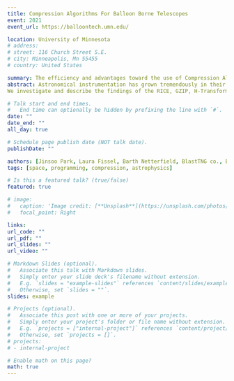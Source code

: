 ```yaml
---
title: Compression Algorithms For Balloon Borne Telescopes
event: 2021 
event_url: https://balloontech.umn.edu/

location: University of Minnesota
# address:
# street: 116 Church Street S.E.
# city: Minneapolis, Mn 55455
# country: United States

summary: The efficiency and advantages toward the use of Compression Algorithms.
abstract: Astronomical instrumentation has grown tremendously in their capabilitiesfor  capturing  high  quality  science  images;  however,  these  advancements  areoffset by another problem- the limitation in the bandwidth.  Progress in astro-nomical research demonstrates that the compression of crucial data is becomingincreasingly important. Such a clear example lies in balloon-borne telescopes,such as BlastTNG and SuperBIT. Being able to look at multiple science imagesduring the flight is crucial to evaluate payload performance and debug any in-evitable problems.  The use of compression algorithms proves to be an effective solution  in  obtaining  multiple  images  while  retaining  the  high  quality  resolu-tions our cameras capture. 
We investigate and describe the findings of the RICE, GZIP, H-Transformationand Bit Shaving compression algorithm for our multidimensional star cameras.Both BlastTNG and SuperBIT are capable of capturing multiple high resolutionimages that are riddled with several layers of noise.  Additionally, many sourcesof high interest can yield a weak signal to noise ratio as low as 1.6.  Our inves-tigation demonstrates that by taking advantage of the mentioned algorithms,we were able compress our images up to a factor of 5 while obtaining the samelevel of signal to noise ratio and the ability to identify the sources of interest inboth the compressed and uncompressed versions.

# Talk start and end times.
#   End time can optionally be hidden by prefixing the line with `#`.
date: ""
date_end: ""
all_day: true

# Schedule page publish date (NOT talk date).
publishDate: ""

authors: [Jinsoo Park, Laura Fissel, Barth Netterfield, BlastTNG co., Ballast co.]
tags: [space, programming, compression, astrophysics]

# Is this a featured talk? (true/false)
featured: true

# image:
#   caption: 'Image credit: [**Unsplash**](https://unsplash.com/photos/bzdhc5b3Bxs)'
#   focal_point: Right

links:
url_code: ""
url_pdf: ""
url_slides: ""
url_video: ""

# Markdown Slides (optional).
#   Associate this talk with Markdown slides.
#   Simply enter your slide deck's filename without extension.
#   E.g. `slides = "example-slides"` references `content/slides/example-slides.md`.
#   Otherwise, set `slides = ""`.
slides: example

# Projects (optional).
#   Associate this post with one or more of your projects.
#   Simply enter your project's folder or file name without extension.
#   E.g. `projects = ["internal-project"]` references `content/project/deep-learning/index.md`.
#   Otherwise, set `projects = []`.
# projects:
# - internal-project

# Enable math on this page?
math: true
---
```


